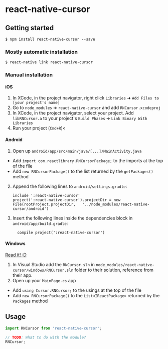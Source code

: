 
# react-native-cursor

## Getting started

`$ npm install react-native-cursor --save`

### Mostly automatic installation

`$ react-native link react-native-cursor`

### Manual installation


#### iOS

1. In XCode, in the project navigator, right click `Libraries` ➜ `Add Files to [your project's name]`
2. Go to `node_modules` ➜ `react-native-cursor` and add `RNCursor.xcodeproj`
3. In XCode, in the project navigator, select your project. Add `libRNCursor.a` to your project's `Build Phases` ➜ `Link Binary With Libraries`
4. Run your project (`Cmd+R`)<

#### Android

1. Open up `android/app/src/main/java/[...]/MainActivity.java`
  - Add `import com.reactlibrary.RNCursorPackage;` to the imports at the top of the file
  - Add `new RNCursorPackage()` to the list returned by the `getPackages()` method
2. Append the following lines to `android/settings.gradle`:
  	```
  	include ':react-native-cursor'
  	project(':react-native-cursor').projectDir = new File(rootProject.projectDir, 	'../node_modules/react-native-cursor/android')
  	```
3. Insert the following lines inside the dependencies block in `android/app/build.gradle`:
  	```
      compile project(':react-native-cursor')
  	```

#### Windows
[Read it! :D](https://github.com/ReactWindows/react-native)

1. In Visual Studio add the `RNCursor.sln` in `node_modules/react-native-cursor/windows/RNCursor.sln` folder to their solution, reference from their app.
2. Open up your `MainPage.cs` app
  - Add `using Cursor.RNCursor;` to the usings at the top of the file
  - Add `new RNCursorPackage()` to the `List<IReactPackage>` returned by the `Packages` method


## Usage
```javascript
import RNCursor from 'react-native-cursor';

// TODO: What to do with the module?
RNCursor;
```
  